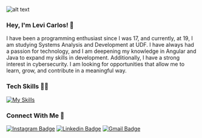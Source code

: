 ![alt text](https://media.licdn.com/dms/image/v2/D4D16AQHv3rD3ll1xOQ/profile-displaybackgroundimage-shrink_350_1400/profile-displaybackgroundimage-shrink_350_1400/0/1727873364838?e=1745452800&v=beta&t=3GmmgsLhNQrUa6HQFUwUEiWRYpyTdZnudHjhh0XozlM)
### Hey, I'm Levi Carlos! 👋
I have been a programming enthusiast since I was 17, and currently, at 19, I am studying Systems Analysis and Development at UDF. I have always had a passion for technology, and I am deepening my knowledge in Angular and Java to expand my skills in development. Additionally, I have a strong interest in cybersecurity. I am looking for opportunities that allow me to learn, grow, and contribute in a meaningful way.

### Tech Skills 👩‍💻
[![My Skills](https://skillicons.dev/icons?i=angular,java,python,nodejs,javascript,css,html,figma&theme=dark)](https://skillicons.dev)


### Connect With Me 🤝
[![Instagram Badge](https://img.shields.io/badge/levicarlosz-121d2f?style=flat-square&logo=instagram&logoColor=1f6feb)](https://instagram.com/levicarlosz) 
[![Linkedin Badge](https://img.shields.io/badge/-levicarlos-121d2f?style=flat-square&logo=invision&logoColor=1f6feb&link=https://www.linkedin.com/in/levicarlos/)](https://www.linkedin.com/in/levicarlos/) 
[![Gmail Badge](https://img.shields.io/badge/-olevicarlos.dev@gmail.com-121d2f?style=flat-square&logo=Gmail&logoColor=1f6feb&link=mailto:olevicarlos@gmail.com)](mailto:olevicarlos@gmail.com)
